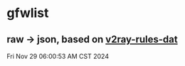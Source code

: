 # gfwlist
## raw -> json, based on [v2ray-rules-dat](https://github.com/Loyalsoldier/v2ray-rules-dat)
Fri Nov 29 06:00:53 AM CST 2024

